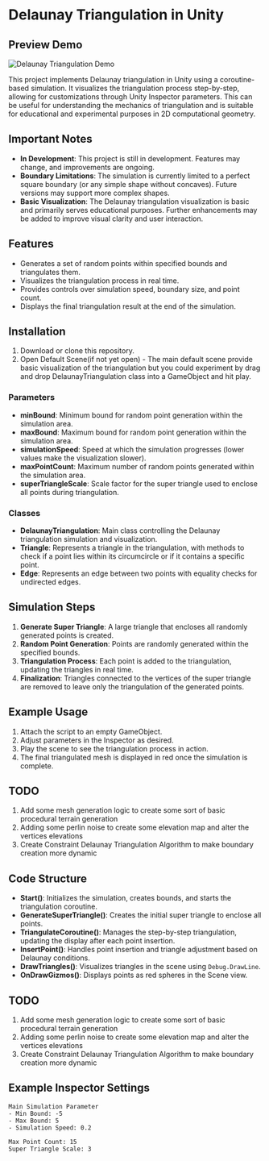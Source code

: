 # Delaunay Triangulation in Unity

## Preview Demo
![Delaunay Triangulation Demo](https://github.com/vrtxforge/DelaunayTriangulationAlgorithm/blob/master/Previews/delaunay-preview.gif)

This project implements Delaunay triangulation in Unity using a coroutine-based simulation. It visualizes the triangulation process step-by-step, allowing for customizations through Unity Inspector parameters. This can be useful for understanding the mechanics of triangulation and is suitable for educational and experimental purposes in 2D computational geometry.

## Important Notes
- **In Development**: This project is still in development. Features may change, and improvements are ongoing.
- **Boundary Limitations**: The simulation is currently limited to a perfect square boundary (or any simple shape without concaves). Future versions may support more complex shapes.
- **Basic Visualization**: The Delaunay triangulation visualization is basic and primarily serves educational purposes. Further enhancements may be added to improve visual clarity and user interaction.

## Features
- Generates a set of random points within specified bounds and triangulates them.
- Visualizes the triangulation process in real time.
- Provides controls over simulation speed, boundary size, and point count.
- Displays the final triangulation result at the end of the simulation.

## Installation
1. Download or clone this repository.
2. Open Default Scene(if not yet open) - The main default scene provide basic visualization of the triangulation but you could experiment by drag and drop DelaunayTriangulation class into a GameObject and hit play.

### Parameters
- **minBound**: Minimum bound for random point generation within the simulation area.
- **maxBound**: Maximum bound for random point generation within the simulation area.
- **simulationSpeed**: Speed at which the simulation progresses (lower values make the visualization slower).
- **maxPointCount**: Maximum number of random points generated within the simulation area.
- **superTriangleScale**: Scale factor for the super triangle used to enclose all points during triangulation.

### Classes
- **DelaunayTriangulation**: Main class controlling the Delaunay triangulation simulation and visualization.
- **Triangle**: Represents a triangle in the triangulation, with methods to check if a point lies within its circumcircle or if it contains a specific point.
- **Edge**: Represents an edge between two points with equality checks for undirected edges.

## Simulation Steps
1. **Generate Super Triangle**: A large triangle that encloses all randomly generated points is created.
2. **Random Point Generation**: Points are randomly generated within the specified bounds.
3. **Triangulation Process**: Each point is added to the triangulation, updating the triangles in real time.
4. **Finalization**: Triangles connected to the vertices of the super triangle are removed to leave only the triangulation of the generated points.

## Example Usage
1. Attach the script to an empty GameObject.
2. Adjust parameters in the Inspector as desired.
3. Play the scene to see the triangulation process in action.
4. The final triangulated mesh is displayed in red once the simulation is complete.

## TODO
1. Add some mesh generation logic to create some sort of basic procedural terrain generation
2. Adding some perlin noise to create some elevation map and alter the vertices elevations
3. Create Constraint Delaunay Triangulation Algorithm to make boundary creation more dynamic

## Code Structure
- **Start()**: Initializes the simulation, creates bounds, and starts the triangulation coroutine.
- **GenerateSuperTriangle()**: Creates the initial super triangle to enclose all points.
- **TriangulateCoroutine()**: Manages the step-by-step triangulation, updating the display after each point insertion.
- **InsertPoint()**: Handles point insertion and triangle adjustment based on Delaunay conditions.
- **DrawTriangles()**: Visualizes triangles in the scene using `Debug.DrawLine`.
- **OnDrawGizmos()**: Displays points as red spheres in the Scene view.

## TODO
1. Add some mesh generation logic to create some sort of basic procedural terrain generation
2. Adding some perlin noise to create some elevation map and alter the vertices elevations
3. Create Constraint Delaunay Triangulation Algorithm to make boundary creation more dynamic

## Example Inspector Settings
```plaintext
Main Simulation Parameter
- Min Bound: -5
- Max Bound: 5
- Simulation Speed: 0.2

Max Point Count: 15
Super Triangle Scale: 3
